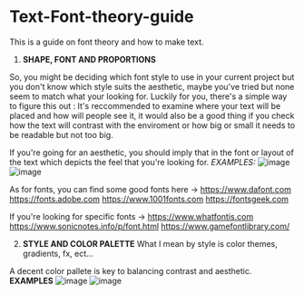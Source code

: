 # Text-Font-theory-guide
This is a guide on font theory and how to make text.



1. **SHAPE, FONT AND PROPORTIONS**

So, you might be deciding which font style to use in your current project but you don't know which style suits the aesthetic, maybe you've tried but none seem to match what your looking for.
Luckily for you, there's a simple way to figure this out : It's reccommended to examine where your text will be placed and how will people see it, it would also be a good thing if you check how the text will contrast with the enviroment or how big or small it needs to be readable but not too big.

If you're going for an aesthetic, you should imply that in the font or layout of the text which depicts the feel that you're looking for. *EXAMPLES:* 
![image](https://github.com/user-attachments/assets/9ac531cb-b462-4368-ab49-687cbbea1e96) ![image](https://github.com/user-attachments/assets/5f2e7ee7-43b4-4e8e-aee0-9d62bf1c2d1d)




 As for fonts, you can find some good fonts here -> https://www.dafont.com https://fonts.adobe.com https://www.1001fonts.com https://fontsgeek.com
 
 If you're looking for specific fonts -> https://www.whatfontis.com https://www.sonicnotes.info/p/font.html https://www.gamefontlibrary.com/


 2. **STYLE AND COLOR PALETTE**
What I mean by style is color themes, gradients, fx, ect...

A decent color pallete is key to balancing contrast and aesthetic. **EXAMPLES** ![image](https://github.com/user-attachments/assets/995eb196-868b-44f7-b68d-6b07e47d681d) ![image](https://github.com/user-attachments/assets/731c6eb7-1f4a-4c93-82af-c6412a39a6c1)

